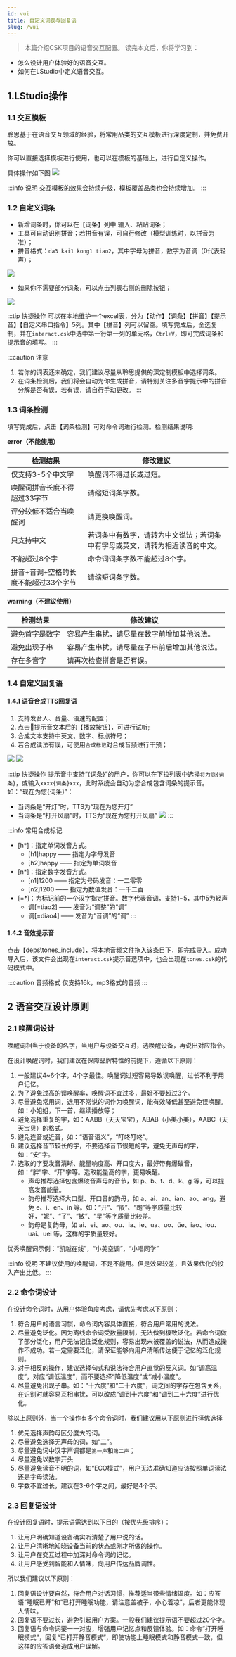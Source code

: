 ```yaml
---
id: vui
title: 自定义词表与回复语
slug: /vui
---
```


>本篇介绍CSK项目的语音交互配置。
读完本文后，你将学习到：
- 怎么设计用户体验好的语音交互。
- 如何在LStudio中定义语音交互。

## 1.LStudio操作

### 1.1 交互模板

聆思基于在语音交互领域的经验，将常用品类的交互模板进行深度定制，并免费开放。

你可以直接选择模板进行使用，也可以在模板的基础上，进行自定义操作。

具体操作如下图
![](./files/template.png)

:::info 说明
交互模板的效果会持续升级，模板覆盖品类也会持续增加。
:::


### 1.2 自定义词条

- 新增词条时，你可以在【词条】列中 输入、粘贴词条；
- 工具可自动识别拼音；若拼音有误，可自行修改（模型训练时，以拼音为准）；
- 拼音格式：`da3 kai1 kong1 tiao2`，其中字母为拼音，数字为音调（0代表轻声）；


![](./files/interact.png)

- 如果你不需要部分词条，可以点击列表右侧的删除按钮；

![](./files/16112348737585.png)


:::tip 快捷操作
可以在本地维护一个excel表，分为【动作】【词条】【拼音】【提示音】【自定义串口指令】5列。其中【拼音】列可以留空。填写完成后，全选复制，并在`interact.csk`中选中第一行第一列的单元格，`Ctrl+V`，即可完成词条和提示音的填写。
:::


:::caution 注意
1. 若你的词表还未确定，我们建议尽量从聆思提供的深定制模板中选择词条。
2. 在词条检测后，我们将会自动为你生成拼音，请特别关注多音字提示中的拼音分解是否有误，若有误，请自行手动更改。
:::



### 1.3 词条检测

填写完成后，点击【词条检测】可对命令词进行检测。检测结果说明:

**error（不能使用）**

| 检测结果 | 修改建议 |
| -- | -- |
| 仅支持3-5个中文字 | 唤醒词不得过长或过短。|
| 唤醒词拼音长度不得超过33字节 | 请缩短词条字数。|
| 评分较低不适合当唤醒词 | 请更换唤醒词。|
| 只支持中文 | 若词条中有数字，请转为中文说法；若词条中有字母或英文，请转为相近读音的中文。|
| 不能超过8个字 | 命令词词条字数不能超过8个字。|
| 拼音+音调+空格的长度不能超过33个字节 | 请缩短词条字数。|

**warning（不建议使用）**

| 检测结果 | 修改建议 |
| -- | -- |
| 避免首字是数字 | 容易产生串扰，请尽量在数字前增加其他说法。|
| 避免出现子串 | 容易产生串扰，请尽量在子串前后增加其他说法。|
|  存在多音字 | 请再次检查拼音是否有误。|


### 1.4 自定义回复语

#### 1.4.1 语音合成TTS回复语

1. 支持发音人、音量、语速的配置；
2. 点击提示音文本后的【播放按钮】，可进行试听;
3. 合成文本支持中英文、数字、标点符号；
4. 若合成读法有误，可使用`合成标记`对合成音频进行干预；

![](./files/tts_config.png)
![](./files/tts.png)

:::tip 快捷操作
提示音中支持“{词条}”的用户，你可以在下拉列表中选择`将为您{词条}`，或输入`xxxx{词条}xxx`，此时系统会自动为您合成包含词条的提示音。
如：“现在为您{词条}”：
- 当词条是“开灯”时，TTS为“现在为您开灯”
- 当词条是“打开风扇”时，TTS为“现在为您打开风扇”
![](./files/tts_template.png)
:::

:::info 常用合成标记
- [h*]：指定单词发音方式。
	- [h1]happy —— 指定为字母发音
	- [h2]happy —— 指定为单词发音
- [n*]：指定数字发音方式。
	- [n1]1200 —— 指定为号码发音：一二零零
	- [n2]1200 —— 指定为数值发音：一千二百
- [=*]：为标记前的一个汉字指定拼音。数字代表音调，支持1~5，其中5为轻声
	- 调[=tiao2] —— 发音为“调整”的“调”
	- 调[=diao4] —— 发音为“音调”的“调”
:::

#### 1.4.2 音效提示音

点击【deps\tones_include】，将本地音频文件拖入该条目下，即完成导入。成功导入后，该文件会出现在`interact.csk`提示音选项中，也会出现在`tones.csk`的代码模式中。

:::caution 音频格式
仅支持16k，mp3格式的音频
:::


## 2 语音交互设计原则

### 2.1 唤醒词设计

唤醒词相当于设备的名字，当用户与设备交互时，选唤醒设备，再说出对应指令。

在设计唤醒词时，我们建议在保障品牌特性的前提下，遵循以下原则：
1. 一般建议4~6个字，4个字最佳。唤醒词过短容易导致误唤醒，过长不利于用户记忆。
2. 为了避免过高的误唤醒率，唤醒词不宜过多，最好不要超过3个。
3. 尽量避免常用词，选用不常说的词作为唤醒词，能有效降低甚至避免误唤醒。如：小姐姐，下一首，继续播放等；
4. 避免选择重复的字，如：AABB（天天宝宝），ABAB（小美小美），AABC（天天宝贝）的格式。
5. 避免连音或近音，如：“语音语义”，“叮咚叮咚”。
6. 建议选择音节较长的字，不要选择音节很短的字，避免无声母的字，如：“安”字。
7. 选取的字要发音清晰、能量响度高、开口度大，最好带有爆破音，如：“胖”字、“开”字等。选取能量高的字，更易唤醒。
    - 声母推荐选择包含爆破音声母的音节，如 p、b、t、d、k、g 等，可以提高发音能量。
    - 韵母推荐选择大口型、开口音的韵母，如 a、ai、an、ian、ao、ang，避免 e、i、en、in 等。如：“开”、“嵌”、“跑”等字质量比较好，“妮”、“了”、“敏”、“星”等字质量比较差。
    - 韵母是复韵母，如 ai、ei、ao、ou、ia、ie、ua、uo、üe、iao、iou、uai、uei 等，这样的字质量较好。

优秀唤醒词示例：“凯越在线”，“小美空调”，“小唱同学”

:::info 说明
不建议使用的唤醒词，不是不能用。但是效果较差，且效果优化的投入产出比低。
:::

### 2.2 命令词设计

在设计命令词时，从用户体验角度考虑，请优先考虑以下原则：
1. 符合用户的语言习惯，命令词内容具体直接，符合用户常用的说法。
2. 尽量避免泛化。因为离线命令词受数量限制，无法做到极致泛化。若命令词做了部分泛化，用户无法记住泛化规则，容易出现未被覆盖的说法，从而造成操作不成功。若一定需要泛化，请保证能够向用户清晰传达便于记忆的泛化规则。
3. 对于相反的操作，建议选择句式和说法符合用户直觉的反义词。如“调高温度”，对应“调低温度”，而不要选择“降低温度”或“减小温度”。
4. 尽量避免出现子串。如：“十六度”和“二十六度”，词之间的字存在包含关系，在识别时就容易互相串扰，可以改成“调到十六度”和“调到二十六度”进行优化。

除以上原则外，当一个操作有多个命令词时，我们建议用以下原则进行择优选择
1. 优先选择声韵母区分度大的词。
2. 尽量避免选择无声母的词，如“二”。
3. 尽量避免词中汉字声调都是`第一声`和`第二声`；
4. 尽量避免以数字开头
5. 尽量避免读音不明的词，如“ECO模式”，用户无法准确知道应该按照单词读法还是字母读法。
6. 字数不宜过长，建议在3-6个字之间，最好是4个字。

### 2.3 回复语设计

在设计回复语时，提示语需达到以下目的（按优先级排序）：
1. 让用户明确知道设备确实听清楚了用户说的话。
2. 让用户清晰地知晓设备当前的状态或刚才所做的操作。
3. 让用户在交互过程中加深对命令词的记忆。
4. 让用户感受到智能和人情味，向用户传达品牌调性。

所以我们建议以下原则：
1. 回复语设计要自然，符合用户对话习惯，推荐适当带些情绪温度。如：应答语“睡眠已开”和“已打开睡眠功能，请注意盖被子，小心着凉”，后者更能体现人情味。
2. 回复语不要过长，避免引起用户方案。一般我们建议提示语不要超过20个字。
3. 回复语与命令词要一一对应，增强用户记忆点和反馈体验。如：命令“打开睡眠模式”，回复“已打开静音模式”，即使功能上睡眠模式和静音模式一致，但这样的应答语会造成用户误解。

